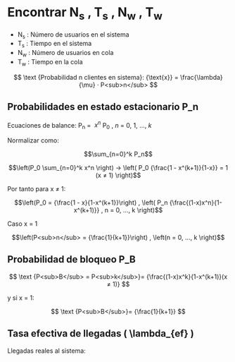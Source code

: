 # Encontrar N<sub>s</sub> , T<sub>s</sub> , N<sub>w</sub> , T<sub>w</sub>

- N<sub>s</sub> : Número de usuarios en el sistema
- T<sub>s</sub> : Tiempo en el sistema
- N<sub>w</sub> : Número de usuarios en cola
- T<sub>w</sub> : Tiempo en la cola

$$
\text {Probabilidad n clientes en sistema}: {\text{x}} = \frac{\lambda}{\mu} · P<sub>n</sub>
$$

## Probabilidades en estado estacionario P_n

Ecuaciones de balance:
P<sub>n</sub> = $\ x^n$ P<sub>0</sub> , *n* = 0, 1, ..., *k*

Normalizar como: 

$$\sum_{n=0}^k P_n$$

$$\left(P_0 \sum_{n=0}^k x^n \right) → \left( P_0 {\frac{1 - x^(k+1)}{1-x}} = 1 (x ≠ 1) \right)$$

Por tanto para x ≠ 1:

$$\left(P_0 = {\frac{1 - x}{1-x^(k+1}}\right) , \left( P_n {\frac{(1-x)x^n}{1-x^(k+1)}} , n = 0, ..., k \right)$$

Caso x = 1

$$\left(P<sub>n</sub> = {\frac{1}{k+1}}\right) , \left(n = 0, ..., k \right)$$

## Probabilidad de bloqueo P_B

$$
\text {P<sub>B</sub> = P<sub>k</sub>}= {\frac{(1-x)x^k}{1-x^(k+1)}(x ≠ 1)}
$$

y si x = 1: 

$$
\text {P<sub>B</sub>}= {\frac{1}{k+1}}
$$

## Tasa efectiva de llegadas \( \lambda_{ef} \)

Llegadas reales al sistema:











